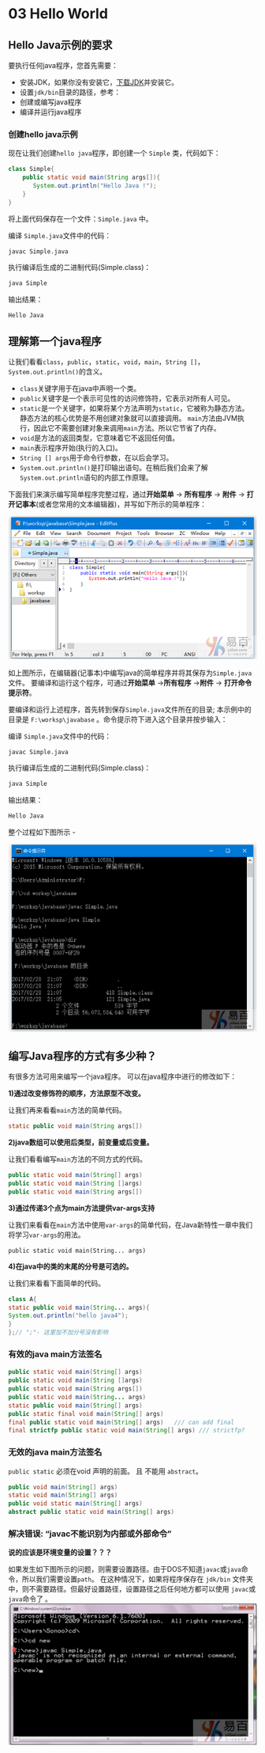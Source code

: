 # 03 Hello World

## Hello Java示例的要求

要执行任何java程序，您首先需要：

- 安装JDK，如果你没有安装它，[下载JDK](http://www.oracle.com/technetwork/java/javase/downloads/index.html)并安装它。
- 设置`jdk/bin`目录的路径，参考：
- 创建或编写java程序
- 编译并运行java程序

### 创建hello java示例

现在让我们创建`hello java`程序，即创建一个 `Simple` 类，代码如下：

```Java
class Simple{  
    public static void main(String args[]){  
       System.out.println("Hello Java !");  
    }  
}

```

将上面代码保存在一个文件：`Simple.java` 中。

编译 `Simple.java`文件中的代码：

```Shell
javac Simple.java
```

执行编译后生成的二进制代码(Simple.class)：

```Java
java Simple
```

输出结果：

```  Shell
Hello Java
```

## 理解第一个java程序

让我们看看`class`，`public`，`static`，`void`，`main`，`String []`，`System.out.println()`的含义。

- `class`关键字用于在java中声明一个类。
- `public`关键字是一个表示可见性的访问修饰符，它表示对所有人可见。
- `static`是一个关键字，如果将某个方法声明为`static`，它被称为静态方法。 静态方法的核心优势是不用创建对象就可以直接调用。 `main`方法由JVM执行，因此它不需要创建对象来调用`main`方法。所以它节省了内存。
- `void`是方法的返回类型，它意味着它不返回任何值。
- `main`表示程序开始(执行的入口)。
- `String [] args`用于命令行参数，在以后会学习。
- `System.out.println()`是打印输出语句。在稍后我们会来了解`System.out.println`语句的内部工作原理。

下面我们来演示编写简单程序完整过程，通过**开始菜单** -> **所有程序** -> **附件** -> **打开记事本**(或者您常用的文本编辑器)，并写如下所示的简单程序：

![img](03_01.png)

如上图所示，在编辑器(记事本)中编写java的简单程序并将其保存为`Simple.java`文件。 要编译和运行这个程序，可通过**开始菜单** ->**所有程序** ->**附件** -> **打开命令提示符**。

要编译和运行上述程序，首先转到保存`Simple.java`文件所在的目录; 本示例中的目录是 `F:\worksp\javabase` 。命令提示符下进入这个目录并按步输入：

编译 `Simple.java`文件中的代码：

```Shell
javac Simple.java
```

执行编译后生成的二进制代码(Simple.class)：

```java
java Simple
```

输出结果：

```Java
Hello Java
```

整个过程如下图所示 -

![img](03_02.png)

## 编写Java程序的方式有多少种？

有很多方法可用来编写一个java程序。 可以在java程序中进行的修改如下：

**1)通过改变修饰符的顺序，方法原型不改变。**

让我们再来看看`main`方法的简单代码。

```java
static public void main(String args[])
```

**2)java数组可以使用后类型，前变量或后变量。**

让我们看看编写`main`方法的不同方式的代码。

```Java
public static void main(String[] args)  
public static void main(String []args)  
public static void main(String args[])
```

**3)通过传递3个点为main方法提供var-args支持**

让我们来看看在`main`方法中使用`var-args`的简单代码，在Java新特性一章中我们将学习`var-args`的用法。

```
public static void main(String... args)
```

**4)在java中的类的末尾的分号是可选的。**

让我们来看看下面简单的代码。

```java
class A{  
static public void main(String... args){  
System.out.println("hello java4");  
}  
};// ";"- 这里加不加分号没有影响
```

### 有效的java main方法签名

```java
public static void main(String[] args)  
public static void main(String []args)  
public static void main(String args[])  
public static void main(String... args)  
static public void main(String[] args)  
public static final void main(String[] args)  
final public static void main(String[] args)   /// can add final
final strictfp public static void main(String[] args) /// strictfp?
```

### 无效的java main方法签名

`public static` 必须在void 声明的前面。 且 不能用 `abstract`。

```java
public void main(String[] args)  
static void main(String[] args)  
public void static main(String[] args)  
abstract public static void main(String[] args)
```

### 解决错误: “javac不能识别为内部或外部命令”

**说的应该是环境变量的设置？？？**

如果发生如下图所示的问题，则需要设置路径。由于DOS不知道`javac`或`java`命令，所以我们需要设置`path`。 在这种情况下，如果将程序保存在 `jdk/bin` 文件夹中，则不需要路径。但最好设置路径，设置路径之后任何地方都可以使用 `javac`或`java`命令了 。
![img](03_03.png)